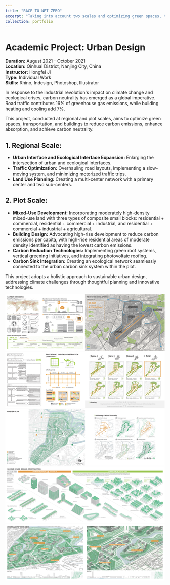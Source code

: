 ```yaml
---
title: "RACE TO NET ZERO"
excerpt: "Taking into account two scales and optimizing green spaces, transportation, and buildings, this strategic initiative seeks to diminish carbon emissions, enhance carbon absorption, and ultimately attain carbon neutrality.<br/><img src='/images/proj1p3.png'>"
collection: portfolio
---
```

# Academic Project: Urban Design

**Duration:** August 2021 - October 2021  
**Location:** Qinhuai District, Nanjing City, China  
**Instructor:** Hongfei Ji  
**Type:** Individual Work  
**Skills:** Rhino, Indesign, Photoshop, Illustrator  

In response to the industrial revolution's impact on climate change and ecological crises, carbon neutrality has emerged as a global imperative. Road traffic contributes 16% of greenhouse gas emissions, while building heating and cooling add 7%.

This project, conducted at regional and plot scales, aims to optimize green spaces, transportation, and buildings to reduce carbon emissions, enhance absorption, and achieve carbon neutrality.

## 1. Regional Scale:
- **Urban Interface and Ecological Interface Expansion:** Enlarging the intersection of urban and ecological interfaces.
- **Traffic Optimization:** Overhauling road layouts, implementing a slow-moving system, and minimizing motorized traffic trips.
- **Land Use Planning:** Creating a multi-center network with a primary center and two sub-centers.

## 2. Plot Scale:
- **Mixed-Use Development:** Incorporating moderately high-density mixed-use land with three types of composite small blocks: residential + commercial, residential + commercial + industrial, and residential + commercial + industrial + agricultural.
- **Building Design:** Advocating high-rise development to reduce carbon emissions per capita, with high-rise residential areas of moderate density identified as having the lowest carbon emissions.
- **Carbon Reduction Technologies:** Implementing green roof systems, vertical greening initiatives, and integrating photovoltaic roofing.
- **Carbon Sink Integration:** Creating an ecological network seamlessly connected to the urban carbon sink system within the plot.

This project adopts a holistic approach to sustainable urban design, addressing climate challenges through thoughtful planning and innovative technologies.

<img src='/images/proj1p1.png'><img src='/images/proj1p2.png'><img src='/images/proj1p3.png'><img src='/images/proj1p4.png'><img src='/images/proj1p5.png'>
